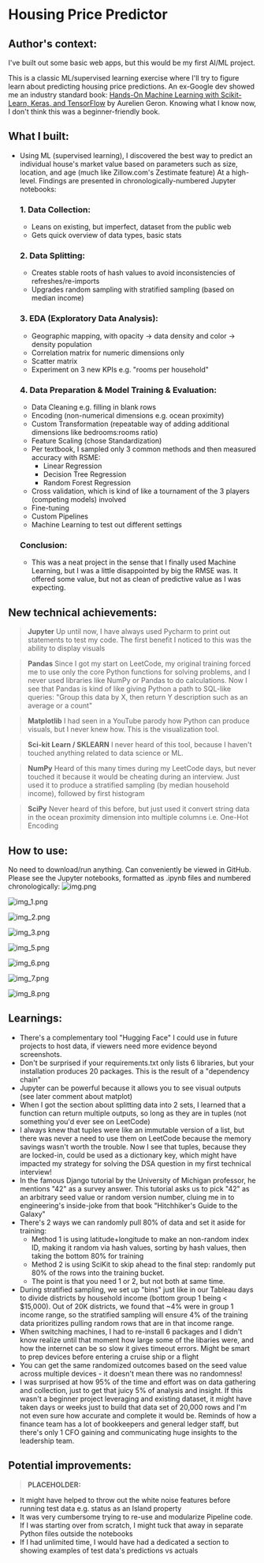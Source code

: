 # Housing Price Predictor

## Author's context:
I've built out some basic web apps, but this would be my first AI/ML project.

This is a classic ML/supervised learning exercise where I'll try to figure learn about predicting housing price predictions. An ex-Google dev showed me an industry standard book:
[Hands-On Machine Learning with Scikit-Learn, Keras, and TensorFlow](https://www.amazon.com/Hands-Machine-Learning-Scikit-Learn-TensorFlow/dp/1492032646) by Aurelien Geron. Knowing what I know now, I don't think this was a beginner-friendly book.

## What I built:
- Using ML (supervised learning), I discovered the best way to predict an individual house's market value based on parameters such as size, location, and age (much like Zillow.com's Zestimate feature) At a high-level. Findings are presented in chronologically-numbered Jupyter notebooks:

    ### 1. Data Collection:
  - Leans on existing, but imperfect, dataset from the public web
  - Gets quick overview of data types, basic stats

  ### 2. Data Splitting:
  - Creates stable roots of hash values to avoid inconsistencies of refreshes/re-imports
  - Upgrades random sampling with stratified sampling (based on median income)

  ### 3. EDA (Exploratory Data Analysis):
  - Geographic mapping, with opacity -> data density and color -> density population
  - Correlation matrix for numeric dimensions only
  - Scatter matrix
  - Experiment on 3 new KPIs e.g. "rooms per household"

  ### 4. Data Preparation & Model Training & Evaluation:
  - Data Cleaning e.g. filling in blank rows
  - Encoding (non-numerical dimensions e.g. ocean proximity)
  - Custom Transformation (repeatable way of adding additional dimensions like bedrooms:rooms ratio)
  - Feature Scaling (chose Standardization)
  - Per textbook, I sampled only 3 common methods and then measured accuracy with RSME:
    - Linear Regression
    - Decision Tree Regression
    - Random Forest Regression
  - Cross validation, which is kind of like a tournament of the 3 players (competing models) involved 
  - Fine-tuning
  - Custom Pipelines
  - Machine Learning to test out different settings

  ### Conclusion:
  - This was a neat project in the sense that I finally used Machine Learning, but I was a little disappointed by big the RMSE was. It offered some value, but not as clean of predictive value as I was expecting. 

## New technical achievements:
>**Jupyter**
Up until now, I have always used Pycharm to print out statements to test my code. The first benefit I noticed to this was the ability to display visuals

>**Pandas**
Since I got my start on LeetCode, my original training forced me to use only the core Python functions for solving problems, and I never used libraries like NumPy or Pandas to do calculations. Now I see that Pandas is kind of like giving Python a path to SQL-like queries: "Group this data by X, then return Y description such as an average or a count"

>**Matplotlib**
I had seen in a YouTube parody how Python can produce visuals, but I never knew how. This is the visualization tool.

>**Sci-kit Learn / SKLEARN**
I never heard of this tool, because I haven't touched anything related to data science or ML.

>**NumPy**
Heard of this many times during my LeetCode days, but never touched it because it would be cheating during an interview. Just used it to produce a stratified sampling (by median household income), followed by first histogram

>**SciPy**
Never heard of this before, but just used it convert string data in the ocean proximity dimension into multiple columns i.e. One-Hot Encoding


## How to use:
No need to download/run anything. Can conveniently be viewed in GitHub. Please see the Jupyter notebooks, formatted as .ipynb files and numbered chronologically:
![img.png](img.png)

![img_1.png](img_1.png)

![img_2.png](img_2.png)

![img_3.png](img_3.png)

![img_5.png](img_5.png)

![img_6.png](img_6.png)

![img_7.png](img_7.png)

![img_8.png](img_8.png)

## Learnings:
- There's a complementary tool "Hugging Face" I could use in future projects to host data, if viewers need more evidence beyond screenshots.
- Don't be surprised if your requirements.txt only lists 6 libraries, but your installation produces 20 packages. This is the result of a "dependency chain"
- Jupyter can be powerful because it allows you to see visual outputs (see later comment about matplot)
- When I got the section about splitting data into 2 sets, I learned that a function can return multiple outputs, so long as they are in tuples (not something you'd ever see on LeetCode)
- I always knew that tuples were like an immutable version of a list, but there was never a need to use them on LeetCode because the memory savings wasn't worth the trouble. Now I see that tuples, because they are locked-in, could be used as a dictionary key, which might have impacted my strategy for solving the DSA question in my first technical interview!
- In the famous Django tutorial by the University of Michigan professor, he mentions "42" as a survey answer. This tutorial asks us to pick "42" as an arbitrary seed value or random version number, cluing me in to engineering's inside-joke from that book "Hitchhiker's Guide to the Galaxy" 
- There's 2 ways we can randomly pull 80% of data and set it aside for training:
  - Method 1 is using latitude+longitude to make an non-random index ID, making it random via hash values, sorting by hash values, then taking the bottom 80% for training
  - Method 2 is using SciKit to skip ahead to the final step: randomly put 80% of the rows into the training bucket.
  - The point is that you need 1 or 2, but not both at same time.
- During stratified sampling, we set up "bins" just like in our Tableau days to divide districts by household income (bottom group 1 being < $15,000). Out of 20K districts, we found that ~4% were in group 1 income range, so the stratified sampling will ensure 4% of the training data prioritizes pulling random rows that are in that income range.
- When switching machines, I had to re-install 6 packages and I didn't know realize until that moment how large some of the libaries were, and how the internet can be so slow it gives timeout errors. Might be smart to prep devices before entering a cruise ship or a flight
- You can get the same randomized outcomes based on the seed value across multiple devices - it doesn't mean there was no randomness!
- I was surprised at how 95% of the time and effort was on data gathering and collection, just to get that juicy 5% of analysis and insight. If this wasn't a beginner project leveraging and existing dataset, it might have taken days or weeks just to build that data set of 20,000 rows and I'm not even sure how accurate and complete it would be. Reminds of how a finance team has a lot of bookkeepers and general ledger staff, but there's only 1 CFO gaining and communicating huge insights to the leadership team.



## Potential improvements:
>**PLACEHOLDER:**<br>
- It might have helped to throw out the white noise features before running test data e.g. status as an Island property
- It was very cumbersome trying to re-use and modularize Pipeline code. If I was starting over from scratch, I might tuck that away in separate Python files outside the notebooks
- If I had unlimited time, I would have had a dedicated a section to showing examples of test data's predictions vs actuals